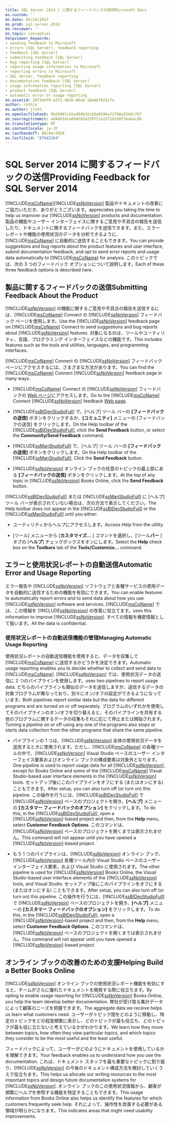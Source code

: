 ```yaml
---
title: SQL Server 2014 | に関するフィードバックの提供Microsoft Docs
ms.custom: ''
ms.date: 05/24/2017
ms.prod: sql-server-2014
ms.reviewer: ''
ms.topic: conceptual
helpviewer_keywords:
- sending feedback to Microsoft
- errors [SQL Server], feedback reporting
- feedback [SQL Server]
- submitting feedback [SQL Server]
- bug reporting [SQL Server]
- reporting usage information to Microsoft
- reporting errors to Microsoft
- SQL Server, feedback reporting
- documentation feedback [SQL Server]
- usage information reporting [SQL Server]
- product feedback [SQL Server]
- automatic error or usage reporting
ms.assetid: 28f3ebf0-ad71-4816-86a6-18a46f023cfe
author: rothja
ms.author: jroth
ms.openlocfilehash: 9b2b997cb5a494bd2cb9a6596a72798a55b0c76f
ms.sourcegitcommit: ad4d92dce894592a259721a1571b1d8736abacdb
ms.translationtype: MT
ms.contentlocale: ja-JP
ms.lasthandoff: 08/04/2020
ms.locfileid: "87642264"
---
```

# <a name="providing-feedback-for-sql-server-2014"></a><span data-ttu-id="27279-102">SQL Server 2014 に関するフィードバックの送信</span><span class="sxs-lookup"><span data-stu-id="27279-102">Providing Feedback for SQL Server 2014</span></span>
  [!INCLUDE[msCoName](../includes/msconame-md.md)]<span data-ttu-id="27279-103">[!INCLUDE[ssNoVersion](../includes/ssnoversion-md.md)] 製品やドキュメントの改善にご協力いただき、ありがとうございます。</span><span class="sxs-lookup"><span data-stu-id="27279-103">appreciates you taking the time to help us improver our [!INCLUDE[ssNoVersion](../includes/ssnoversion-md.md)] products and documentation.</span></span> <span data-ttu-id="27279-104">製品の機能やユーザー インターフェイスに関するご意見や不具合の報告を送信したり、ドキュメントに関するフィードバックを送信できます。また、エラー レポートや機能の使用状況のデータを分析できるように、[!INCLUDE[msCoName](../includes/msconame-md.md)] に自動的に送信することもできます。</span><span class="sxs-lookup"><span data-stu-id="27279-104">You can provide suggestions and bug reports about the product features and user interface, submit documentation feedback, and opt to send error reports and usage data automatically to [!INCLUDE[msCoName](../includes/msconame-md.md)] for analysis.</span></span> <span data-ttu-id="27279-105">このトピックでは、次の 3 つのフィードバック オプションについて説明します。</span><span class="sxs-lookup"><span data-stu-id="27279-105">Each of these three feedback options is described here.</span></span>  
  
## <a name="submitting-feedback-about-the-product"></a><span data-ttu-id="27279-106">製品に関するフィードバックの送信</span><span class="sxs-lookup"><span data-stu-id="27279-106">Submitting Feedback About the Product</span></span>  
 <span data-ttu-id="27279-107">[!INCLUDE[ssNoVersion](../includes/ssnoversion-md.md)] の機能に関するご意見や不具合の報告を送信するには、[!INCLUDE[msCoName](../includes/msconame-md.md)] Connect の [!INCLUDE[ssNoVersion](../includes/ssnoversion-md.md)] フィードバック ページを使用します。</span><span class="sxs-lookup"><span data-stu-id="27279-107">Use the [!INCLUDE[ssNoVersion](../includes/ssnoversion-md.md)] feedback page on [!INCLUDE[msCoName](../includes/msconame-md.md)] Connect to send suggestions and bug reports about [!INCLUDE[ssNoVersion](../includes/ssnoversion-md.md)] features.</span></span> <span data-ttu-id="27279-108">対象になるのは、ツールやユーティリティ、言語、プログラミング インターフェイスなどの機能です。</span><span class="sxs-lookup"><span data-stu-id="27279-108">This includes features such as the tools and utilities, languages, and programming interfaces.</span></span>  
  
 <span data-ttu-id="27279-109">[!INCLUDE[msCoName](../includes/msconame-md.md)] Connect の [!INCLUDE[ssNoVersion](../includes/ssnoversion-md.md)] フィードバック ページにアクセスするには、さまざまな方法があります。</span><span class="sxs-lookup"><span data-stu-id="27279-109">You can find the [!INCLUDE[msCoName](../includes/msconame-md.md)] Connect [!INCLUDE[ssNoVersion](../includes/ssnoversion-md.md)] feedback page in many ways.</span></span>  
  
-   <span data-ttu-id="27279-110">[!INCLUDE[msCoName](../includes/msconame-md.md)] Connect の [!INCLUDE[ssNoVersion](../includes/ssnoversion-md.md)] フィードバックの [Web ページ](https://go.microsoft.com/fwlink/?linkid=34178)にアクセスします。</span><span class="sxs-lookup"><span data-stu-id="27279-110">Go to the [!INCLUDE[msCoName](../includes/msconame-md.md)] Connect [!INCLUDE[ssNoVersion](../includes/ssnoversion-md.md)] feedback [Web page](https://go.microsoft.com/fwlink/?linkid=34178).</span></span>  
  
-   <span data-ttu-id="27279-111">[!INCLUDE[ssBIDevStudioFull](../includes/ssbidevstudiofull-md.md)] で、[ヘルプ] ツール バーの **[フィードバックの送信]** ボタンをクリックするか、**[コミュニティ]** メニューの [フィードバックの送信] をクリックします。</span><span class="sxs-lookup"><span data-stu-id="27279-111">On the Help toolbar of the [!INCLUDE[ssBIDevStudioFull](../includes/ssbidevstudiofull-md.md)], click the **Send Feedback** button, or select the **Community/Send Feedback** command.</span></span>  
  
-   <span data-ttu-id="27279-112">[!INCLUDE[ssManStudioFull](../includes/ssmanstudiofull-md.md)] で、[ヘルプ] ツール バーの **[フィードバックの送信]** ボタンをクリックします。</span><span class="sxs-lookup"><span data-stu-id="27279-112">On the Help toolbar of the [!INCLUDE[ssManStudioFull](../includes/ssmanstudiofull-md.md)], Click the **Send Feedback** button.</span></span>  
  
-   <span data-ttu-id="27279-113">[!INCLUDE[ssNoVersion](../includes/ssnoversion-md.md)] オンライン ブックの任意のトピックの最上部にある **[フィードバックの送信]** ボタンをクリックします。</span><span class="sxs-lookup"><span data-stu-id="27279-113">At the top of any topic in [!INCLUDE[ssNoVersion](../includes/ssnoversion-md.md)] Books Online, click the **Send Feedback** button.</span></span>  
  
 <span data-ttu-id="27279-114">[!INCLUDE[ssBIDevStudioFull](../includes/ssbidevstudiofull-md.md)] または [!INCLUDE[ssManStudioFull](../includes/ssmanstudiofull-md.md)] に [ヘルプ] ツール バーが表示されていない場合は、次の方法で表示してください。</span><span class="sxs-lookup"><span data-stu-id="27279-114">The Help toolbar does not appear in the [!INCLUDE[ssBIDevStudioFull](../includes/ssbidevstudiofull-md.md)] or the [!INCLUDE[ssManStudioFull](../includes/ssmanstudiofull-md.md)] until you either:</span></span>  
  
-   <span data-ttu-id="27279-115">ユーティリティからヘルプにアクセスします。</span><span class="sxs-lookup"><span data-stu-id="27279-115">Access Help from the utility.</span></span>  
  
-   <span data-ttu-id="27279-116">[ツール] メニューから [**カスタマイズ...** ] コマンドを選択し、[ツール**バー** ] タブの [**ヘルプ**] チェックボックスをオンにします。</span><span class="sxs-lookup"><span data-stu-id="27279-116">Select the **Help** check box on the **Toolbars** tab of the **Tools/Customize...** command.</span></span>  
  
## <a name="automatic-error-and-usage-reporting"></a><span data-ttu-id="27279-117">エラーと使用状況レポートの自動送信</span><span class="sxs-lookup"><span data-stu-id="27279-117">Automatic Error and Usage Reporting</span></span>  
 <span data-ttu-id="27279-118">エラー報告や [!INCLUDE[ssNoVersion](../includes/ssnoversion-md.md)] ソフトウェアと各種サービスの使用データを自動的に送信するための機能を有効にできます。</span><span class="sxs-lookup"><span data-stu-id="27279-118">You can enable features to automatically report errors and to send data about how you use [!INCLUDE[ssNoVersion](../includes/ssnoversion-md.md)] software and services.</span></span> [!INCLUDE[msCoName](../includes/msconame-md.md)] <span data-ttu-id="27279-119">では、この情報を [!INCLUDE[ssNoVersion](../includes/ssnoversion-md.md)] の改善に役立てます。</span><span class="sxs-lookup"><span data-stu-id="27279-119">uses this information to improve [!INCLUDE[ssNoVersion](../includes/ssnoversion-md.md)].</span></span> <span data-ttu-id="27279-120">すべての情報を機密情報として扱います。</span><span class="sxs-lookup"><span data-stu-id="27279-120">All the data is confidential.</span></span>  
  
### <a name="managing-automatic-usage-reporting"></a><span data-ttu-id="27279-121">使用状況レポートの自動送信機能の管理</span><span class="sxs-lookup"><span data-stu-id="27279-121">Managing Automatic Usage Reporting</span></span>  
 <span data-ttu-id="27279-122">使用状況レポートの自動送信機能を使用すると、データを収集して [!INCLUDE[msCoName](../includes/msconame-md.md)] に送信するかどうかを決定できます。</span><span class="sxs-lookup"><span data-stu-id="27279-122">Automatic usage reporting enables you to decide whether to collect and send data to [!INCLUDE[msCoName](../includes/msconame-md.md)].</span></span> [!INCLUDE[ssNoVersion](../includes/ssnoversion-md.md)] <span data-ttu-id="27279-123">では、使用状況データの送信に 2 つのパイプラインを使用します。</span><span class="sxs-lookup"><span data-stu-id="27279-123">uses two pipelines to report usage data.</span></span> <span data-ttu-id="27279-124">どちらのパイプラインも類似のデータを送信しますが、送信するデータの対象プログラムが異なっており、別々にオン/オフの設定ができるようになっています。</span><span class="sxs-lookup"><span data-stu-id="27279-124">Both pipelines report similar data but the data for different programs and are turned on or off separately.</span></span> <span data-ttu-id="27279-125">プログラムのいずれかを使用してそのパイプラインのオン/オフを切り替えると、そのパイプラインを共有する他のプログラムに関するデータの収集もそれに応じて停止または開始されます。</span><span class="sxs-lookup"><span data-stu-id="27279-125">Turning a pipeline on or off using any one of the programs also stops or starts data collection from the other programs that share the same pipeline.</span></span>  
  
-   <span data-ttu-id="27279-126">パイプラインの 1 つは、[!INCLUDE[ssNoVersion](../includes/ssnoversion-md.md)] 全体の使用状況データを送信するときに使用されます。ただし、[!INCLUDE[msCoName](../includes/msconame-md.md)] の各種ツールの中で、[!INCLUDE[ssNoVersion](../includes/ssnoversion-md.md)] Visual Studio ベースのユーザー インターフェイス要素およびオンライン ブックの構成要素は対象外となります。</span><span class="sxs-lookup"><span data-stu-id="27279-126">One pipeline is used to report usage data for all [!INCLUDE[ssNoVersion](../includes/ssnoversion-md.md)], except for Books Online and some of the [!INCLUDE[msCoName](../includes/msconame-md.md)] Visual Studio-based user interface elements in the [!INCLUDE[ssNoVersion](../includes/ssnoversion-md.md)] tools.</span></span> <span data-ttu-id="27279-127">セットアップ後にこのパイプラインをオフにする (またはオンにする) こともできます。</span><span class="sxs-lookup"><span data-stu-id="27279-127">After setup, you can also turn off (or turn on) this pipeline.</span></span> <span data-ttu-id="27279-128">この操作を行うには、[!INCLUDE[ssBIDevStudioFull](../includes/ssbidevstudiofull-md.md)] で [!INCLUDE[ssNoVersion](../includes/ssnoversion-md.md)] ベースのプロジェクトを開き、**[ヘルプ]** メニューの **[カスタマー フィードバックのオプション]** をクリックします。</span><span class="sxs-lookup"><span data-stu-id="27279-128">To do this, in the [!INCLUDE[ssBIDevStudioFull](../includes/ssbidevstudiofull-md.md)], open a [!INCLUDE[ssNoVersion](../includes/ssnoversion-md.md)]-based project and then, from the **Help** menu, select **Customer Feedback Options**.</span></span> <span data-ttu-id="27279-129">このコマンドは、[!INCLUDE[ssNoVersion](../includes/ssnoversion-md.md)] ベースのプロジェクトを開くまでは表示されません。</span><span class="sxs-lookup"><span data-stu-id="27279-129">This command will not appear until you have opened a [!INCLUDE[ssNoVersion](../includes/ssnoversion-md.md)]-based project.</span></span>  
  
-   <span data-ttu-id="27279-130">もう 1 つのパイプラインは、[!INCLUDE[ssNoVersion](../includes/ssnoversion-md.md)] オンライン ブック、[!INCLUDE[ssNoVersion](../includes/ssnoversion-md.md)] 各種ツール内の Visual Studio ベースのユーザー インターフェイス要素、および Visual Studio に使用されます。</span><span class="sxs-lookup"><span data-stu-id="27279-130">The other pipeline is used for [!INCLUDE[ssNoVersion](../includes/ssnoversion-md.md)] Books Online, the Visual Studio-based user interface elements of the [!INCLUDE[ssNoVersion](../includes/ssnoversion-md.md)] tools, and Visual Studio.</span></span> <span data-ttu-id="27279-131">セットアップ後にこのパイプラインをオフにする (またはオンにする) こともできます。</span><span class="sxs-lookup"><span data-stu-id="27279-131">After setup, you can also turn off (or turn on) this pipeline.</span></span> <span data-ttu-id="27279-132">この操作を行うには、[!INCLUDE[ssBIDevStudioFull](../includes/ssbidevstudiofull-md.md)] で [!INCLUDE[ssNoVersion](../includes/ssnoversion-md.md)] ベースのプロジェクトを開き、**[ヘルプ]** メニューの **[カスタマー フィードバックのオプション]** をクリックします。</span><span class="sxs-lookup"><span data-stu-id="27279-132">To do this, in the [!INCLUDE[ssBIDevStudioFull](../includes/ssbidevstudiofull-md.md)], open a [!INCLUDE[ssNoVersion](../includes/ssnoversion-md.md)]-based project and then, from the **Help** menu, select **Customer Feedback Options**.</span></span> <span data-ttu-id="27279-133">このコマンドは、[!INCLUDE[ssNoVersion](../includes/ssnoversion-md.md)] ベースのプロジェクトを開くまでは表示されません。</span><span class="sxs-lookup"><span data-stu-id="27279-133">This command will not appear until you have opened a [!INCLUDE[ssNoVersion](../includes/ssnoversion-md.md)]-based project.</span></span>  
  
## <a name="helping-build-a-better-books-online"></a><span data-ttu-id="27279-134">オンライン ブックの改善のための支援</span><span class="sxs-lookup"><span data-stu-id="27279-134">Helping Build a Better Books Online</span></span>  
 <span data-ttu-id="27279-135">[!INCLUDE[ssNoVersion](../includes/ssnoversion-md.md)] オンライン ブックの使用状況レポート機能を有効にすると、チームがさらに優れたドキュメントを開発する際に役立ちます。</span><span class="sxs-lookup"><span data-stu-id="27279-135">By opting to enable usage reporting for [!INCLUDE[ssNoVersion](../includes/ssnoversion-md.md)] Books Online, you help the team develop better documentation.</span></span> <span data-ttu-id="27279-136">弊社が受け取る集計データによって顧客のニーズを把握できます。</span><span class="sxs-lookup"><span data-stu-id="27279-136">The aggregate data we receive helps us learn what customers need.</span></span> <span data-ttu-id="27279-137">ユーザーがトピック間をどのように移動し、特定のトピックをどの程度頻繁に表示し、どのトピックが最も役立ち、どのトピックが最も役に立たないと考えているかがわかります。</span><span class="sxs-lookup"><span data-stu-id="27279-137">We learn how they move between topics, how often they view particular topics, and which topics they consider to be the most useful and the least useful.</span></span>  
  
 <span data-ttu-id="27279-138">フィードバックによって、ユーザーがどのようにドキュメントを使用しているかを理解できます。</span><span class="sxs-lookup"><span data-stu-id="27279-138">Your feedback enables us to understand how you use the documentation.</span></span> <span data-ttu-id="27279-139">これは、ドキュメント スタッフを最も重要なトピックに割り振り、[!INCLUDE[ssNoVersion](../includes/ssnoversion-md.md)] の今後のドキュメント構成方法を検討していくうえで役立ちます。</span><span class="sxs-lookup"><span data-stu-id="27279-139">This helps us allocate our writing resources to the most important topics and design future documentation systems for [!INCLUDE[ssNoVersion](../includes/ssnoversion-md.md)].</span></span> <span data-ttu-id="27279-140">オンライン ブックのこの使用状況情報から、顧客が頻繁にヘルプを参照する機能を特定することもできます。</span><span class="sxs-lookup"><span data-stu-id="27279-140">This usage information from Books Online also helps us identify the features for which customers frequently seek help.</span></span> <span data-ttu-id="27279-141">それによって、操作性を改善する必要がある領域が明らかになります。</span><span class="sxs-lookup"><span data-stu-id="27279-141">This indicates areas that might need usability improvements.</span></span>  
  
  

